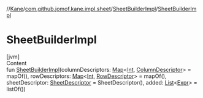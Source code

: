//[Kane](../../index.md)/[com.github.jomof.kane.impl.sheet](../index.md)/[SheetBuilderImpl](index.md)/[SheetBuilderImpl](-sheet-builder-impl.md)



# SheetBuilderImpl  
[jvm]  
Content  
fun [SheetBuilderImpl](-sheet-builder-impl.md)(columnDescriptors: [Map](https://kotlinlang.org/api/latest/jvm/stdlib/kotlin.collections/-map/index.html)<[Int](https://kotlinlang.org/api/latest/jvm/stdlib/kotlin/-int/index.html), [ColumnDescriptor](../-column-descriptor/index.md)> = mapOf(), rowDescriptors: [Map](https://kotlinlang.org/api/latest/jvm/stdlib/kotlin.collections/-map/index.html)<[Int](https://kotlinlang.org/api/latest/jvm/stdlib/kotlin/-int/index.html), [RowDescriptor](../../com.github.jomof.kane.api/-row-descriptor/index.md)> = mapOf(), sheetDescriptor: [SheetDescriptor](../../com.github.jomof.kane.api/-sheet-descriptor/index.md) = SheetDescriptor(), added: [List](https://kotlinlang.org/api/latest/jvm/stdlib/kotlin.collections/-list/index.html)<[Expr](../../com.github.jomof.kane/-expr/index.md)> = listOf())  




